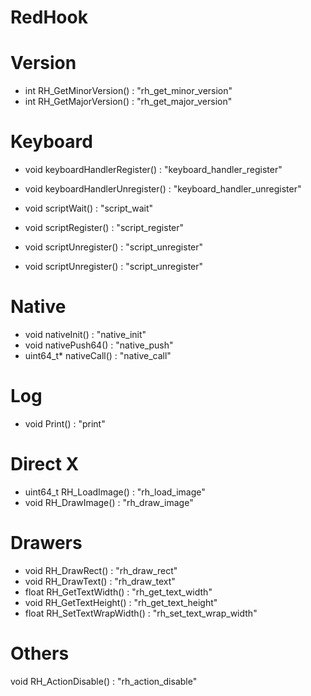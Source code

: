 # RedHook

# Version

- int RH_GetMinorVersion() : "rh_get_minor_version"
- int RH_GetMajorVersion() : "rh_get_major_version"

# Keyboard
- void keyboardHandlerRegister() : "keyboard_handler_register"
- void keyboardHandlerUnregister() : "keyboard_handler_unregister"

- void scriptWait() : "script_wait"
- void scriptRegister() : "script_register"
- void scriptUnregister() : "script_unregister"
- void scriptUnregister() : "script_unregister" 

# Native
- void nativeInit() : "native_init"
- void nativePush64() : "native_push"
- uint64_t* nativeCall() : "native_call"

# Log
- void Print() : "print"

# Direct X
- uint64_t RH_LoadImage() : "rh_load_image"
- void RH_DrawImage() : "rh_draw_image"

# Drawers
- void RH_DrawRect() : "rh_draw_rect"
- void RH_DrawText() : "rh_draw_text"
- float RH_GetTextWidth() : "rh_get_text_width"
- void RH_GetTextHeight() : "rh_get_text_height"
- float RH_SetTextWrapWidth() : "rh_set_text_wrap_width"

# Others
void RH_ActionDisable() : "rh_action_disable"
